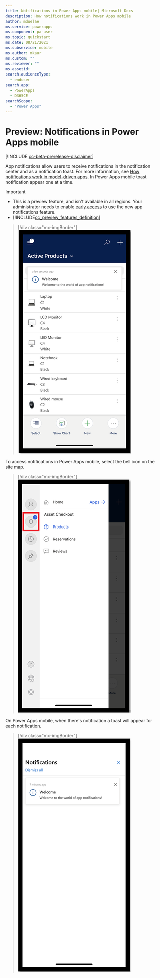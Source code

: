 ```yaml
---
title: Notifications in Power Apps mobile| Microsoft Docs
description: How notifications work in Power Apps mobile
author: mduelae
ms.service: powerapps
ms.component: pa-user
ms.topic: quickstart
ms.date: 08/21/2021
ms.subservice: mobile
ms.author: mkaur
ms.custom: ""
ms.reviewer: ""
ms.assetid: 
search.audienceType: 
  - enduser
search.app: 
  - PowerApps
  - D365CE
searchScope:
  - "Power Apps"
---
```


# Preview: Notifications in Power Apps mobile

[!INCLUDE [cc-beta-prerelease-disclaimer](../includes/cc-beta-prerelease-disclaimer.md)]


App notifications allow users to receive notifications in the notification center and as a notification toast. For more information, see [How notifications work in model-driven apps](../user/notifications.md). In Power Apps mobile toast notification appear one at a time.

> [!IMPORTANT]
> - This is a preview feature, and isn't available in all regions. Your administrator needs to enable [early access](/power-platform/admin/opt-in-early-access-updates) to use the new app notifications feature.
> - [!INCLUDE[cc_preview_features_definition](../includes/cc-preview-features-definition.md)]


> [!div class="mx-imgBorder"] 
> ![Example of a toast notifications.](media/mobile-toast-1.png)  


To access notifications in Power Apps mobile, select the bell icon on the site map. 

> [!div class="mx-imgBorder"] 
> ![Enable to disable toast notifications.](media/mobile-bell.png)  

On Power Apps mobile, when there's notification a toast will appear for each notification. 
 
> [!div class="mx-imgBorder"] 
> ![Example of a toast notifications.](media/mobile-toast.png)  
   

